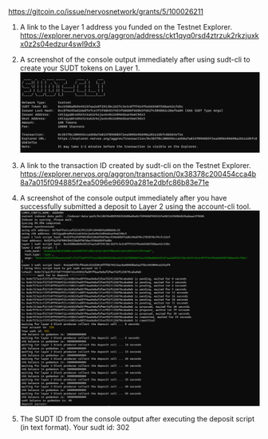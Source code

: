 https://gitcoin.co/issue/nervosnetwork/grants/5/100026211

1. A link to the Layer 1 address you funded on the Testnet Explorer.
   https://explorer.nervos.org/aggron/address/ckt1qyq0rsd4ztrzuk2rkzjuxkx0z2s04edzur4swl9dx3
   
2. A screenshot of the console output immediately after using sudt-cli to create your SUDT tokens on Layer 1.
![](./create_sudt_tokens.png)

3. A link to the transaction ID created by sudt-cli on the Testnet Explorer.
https://explorer.nervos.org/aggron/transaction/0x38378c200454cca4b8a7a015f094885f2ea5096e96690a281e2dbfc86b83e71e

4. A screenshot of the console output immediately after you have successfully submitted a deposit to Layer 2 using the account-cli tool.
![](./deposit_layer_2.png)

5. The SUDT ID from the console output after executing the deposit script (in text format).
Your sudt id: 302
